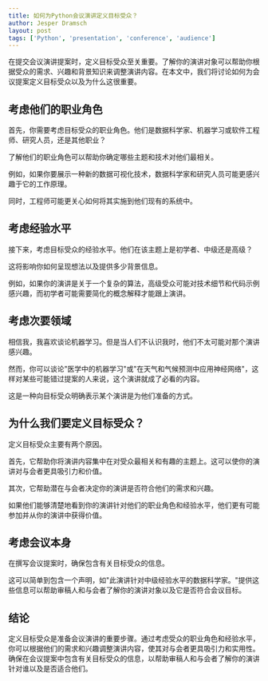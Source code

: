 ```yaml
---
title: 如何为Python会议演讲定义目标受众？
author: Jesper Dramsch
layout: post
tags: ['Python', 'presentation', 'conference', 'audience']
---
```


在提交会议演讲提案时，定义目标受众至关重要。了解你的演讲对象可以帮助你根据受众的需求、兴趣和背景知识来调整演讲内容。在本文中，我们将讨论如何为会议提案定义目标受众以及为什么这很重要。

## 考虑他们的职业角色

首先，你需要考虑目标受众的职业角色。他们是数据科学家、机器学习或软件工程师、研究人员，还是其他职业？

了解他们的职业角色可以帮助你确定哪些主题和技术对他们最相关。

例如，如果你要展示一种新的数据可视化技术，数据科学家和研究人员可能更感兴趣于它的工作原理。

同时，工程师可能更关心如何将其实施到他们现有的系统中。

## 考虑经验水平

接下来，考虑目标受众的经验水平。他们在该主题上是初学者、中级还是高级？

这将影响你如何呈现想法以及提供多少背景信息。

例如，如果你的演讲是关于一个复杂的算法，高级受众可能对技术细节和代码示例感兴趣，而初学者可能需要简化的概念解释才能跟上演讲。

## 考虑次要领域

相信我，我喜欢谈论机器学习。但是当人们不认识我时，他们不太可能对那个演讲感兴趣。

然而，你可以谈论"医学中的机器学习"或"在天气和气候预测中应用神经网络"，这样对某些可能错过提案的人来说，这个演讲就成了必看的内容。

这是一种向目标受众明确表示某个演讲是为他们准备的方式。

## 为什么我们要定义目标受众？

定义目标受众主要有两个原因。

首先，它帮助你将演讲内容集中在对受众最相关和有趣的主题上。这可以使你的演讲对与会者更具吸引力和价值。

其次，它帮助潜在与会者决定你的演讲是否符合他们的需求和兴趣。

如果他们能够清楚地看到你的演讲针对他们的职业角色和经验水平，他们更有可能参加并从你的演讲中获得价值。

## 考虑会议本身

在撰写会议提案时，确保包含有关目标受众的信息。

这可以简单到包含一个声明，如"此演讲针对中级经验水平的数据科学家。"提供这些信息可以帮助审稿人和与会者了解你的演讲对象以及它是否符合会议目标。

## 结论

定义目标受众是准备会议演讲的重要步骤。通过考虑受众的职业角色和经验水平，你可以根据他们的需求和兴趣调整演讲内容，使其对与会者更具吸引力和实用性。确保在会议提案中包含有关目标受众的信息，以帮助审稿人和与会者了解你的演讲针对谁以及是否适合他们。
